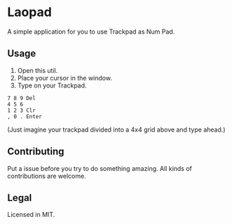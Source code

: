 #  Laopad

A simple application for you to use Trackpad as Num Pad.

## Usage

1. Open this util.
2. Place your cursor in the window.
3. Type on your Trackpad.

```
7 8 9 Del
4 5 6
1 2 3 Clr
, 0 . Enter
```

(Just imagine your trackpad divided into a 4x4 grid above and type ahead.)

## Contributing

Put a issue before you try to do something amazing. All kinds of contributions are welcome.

## Legal

Licensed in MIT.

